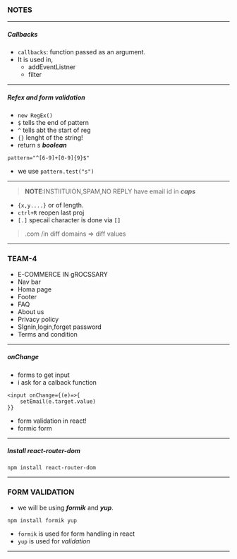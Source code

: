 ### NOTES
---
##### Callbacks
- `callbacks`: function passed as an argument.
- It is used in,
    - addEventListner
    - filter
---
##### Refex and form validation
- `new RegEx()` 
- `$` tells the end of pattern
- `^` tells abt the start of reg
- `{}` lenght of the string!
- return s ***boolean***
```
pattern="^[6-9]+[0-9]{9}$"
```
- we use `pattern.test("s")`
---
> **NOTE**:INSTIITUION,SPAM,NO REPLY have email id in ***caps***
- `{x,y....}` or of length.
- `ctrl+R` reopen last proj
- `[.]` specail character is done via `[]`

> .com /in diff domains => diff values
---
### TEAM-4
- E-COMMERCE IN gROCSSARY
 - Nav bar
 - Homa page
 - Footer
 - FAQ
- About us
- Privacy policy
- SIgnin,login,forget password
- Terms and condition
---
##### onChange
- forms to get input
- i ask for a calback function
```
<input onChange={(e)=>{
    setEmail(e.target.value)
}}
```

- form validation in react!
- formic form
---
##### Install react-router-dom
```
npm install react-router-dom
```
---
### FORM VALIDATION
- we will be using ***formik*** and ***yup***.
```
npm install formik yup
```
- `formik` is used for form handling in react
- `yup` is used for *validation*
---